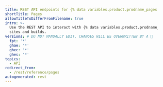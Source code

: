 ```yaml
---
title: REST API endpoints for {% data variables.product.prodname_pages %}
shortTitle: Pages
allowTitleToDifferFromFilename: true
intro: >-
  Use the REST API to interact with {% data variables.product.prodname_pages %}
  sites and builds.
versions: # DO NOT MANUALLY EDIT. CHANGES WILL BE OVERWRITTEN BY A 🤖
  fpt: '*'
  ghae: '*'
  ghec: '*'
  ghes: '*'
topics:
  - API
redirect_from:
  - /rest/reference/pages
autogenerated: rest
---
```




<!-- Content after this section is automatically generated -->
